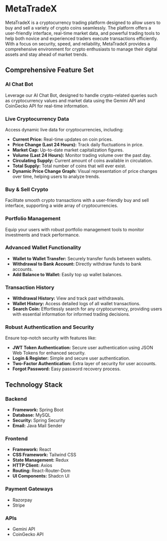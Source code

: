 # MetaTradeX

MetaTradeX is a cryptocurrency trading platform designed to allow users to buy and sell a variety of crypto coins seamlessly. The platform offers a user-friendly interface, real-time market data, and powerful trading tools to help both novice and experienced traders execute transactions efficiently. With a focus on security, speed, and reliability, MetaTradeX provides a comprehensive environment for crypto enthusiasts to manage their digital assets and stay ahead of market trends.

## Comprehensive Feature Set

### AI Chat Bot
Leverage our AI Chat Bot, designed to handle crypto-related queries such as cryptocurrency values and market data using the Gemini API and CoinGecko API for real-time information.

### Live Cryptocurrency Data
Access dynamic live data for cryptocurrencies, including:
- **Current Price:** Real-time updates on coin prices.
- **Price Change (Last 24 Hours):** Track daily fluctuations in price.
- **Market Cap:** Up-to-date market capitalization figures.
- **Volume (Last 24 Hours):** Monitor trading volume over the past day.
- **Circulating Supply:** Current amount of coins available in circulation.
- **Total Supply:** Total number of coins that will ever exist.
- **Dynamic Price Change Graph:** Visual representation of price changes over time, helping users to analyze trends.

### Buy & Sell Crypto
Facilitate smooth crypto transactions with a user-friendly buy and sell interface, supporting a wide array of cryptocurrencies.

### Portfolio Management
Equip your users with robust portfolio management tools to monitor investments and track performance.

### Advanced Wallet Functionality
- **Wallet to Wallet Transfer:** Securely transfer funds between wallets.
- **Withdrawal to Bank Account:** Directly withdraw funds to bank accounts.
- **Add Balance to Wallet:** Easily top up wallet balances.

### Transaction History
- **Withdrawal History:** View and track past withdrawals.
- **Wallet History:** Access detailed logs of all wallet transactions.
- **Search Coin:** Effortlessly search for any cryptocurrency, providing users with essential information for informed trading decisions.

### Robust Authentication and Security
Ensure top-notch security with features like:
- **JWT Token Authentication:** Secure user authentication using JSON Web Tokens for enhanced security.
- **Login & Register:** Simple and secure user authentication.
- **Two-Factor Authentication:** Extra layer of security for user accounts.
- **Forgot Password:** Easy password recovery process.

## Technology Stack

### Backend
- **Framework:** Spring Boot
- **Database:** MySQL
- **Security:** Spring Security
- **Email:** Java Mail Sender

### Frontend
- **Framework:** React
- **CSS Framework:** Tailwind CSS
- **State Management:** Redux
- **HTTP Client:** Axios
- **Routing:** React-Router-Dom
- **UI Components:** Shadcn UI

### Payment Gateways
- Razorpay
- Stripe

### APIs
- Gemini API
- CoinGecko API
